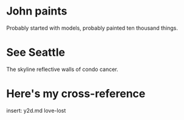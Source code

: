 # John paints

Probably started with models, probably painted ten thousand things.

# See Seattle

The skyline reflective walls of condo cancer.


# Here's my cross-reference

insert: y2d.md love-lost

